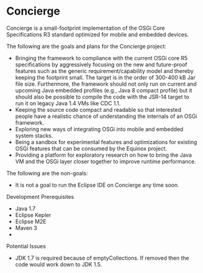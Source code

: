 Concierge
=========

Concierge is a small-footprint implementation of the OSGi Core Specifications R3 standard optimized for mobile and embedded devices.

The following are the goals and plans for the Concierge project:

+ Bringing the framework to compliance with the current OSGi core R5 specifications by aggressively focusing on the new and future-proof features such as the generic requirement/capability model and thereby keeping the footprint small. The target is in the order of 300-400 kB Jar file size. Furthermore, the framework should not only run on current and upcoming Java embedded profiles (e.g., Java 8 compact profile) but it should also be possible to compile the code with the JSR-14 target to run it on legacy Java 1.4 VMs like CDC 1.1.
+ Keeping the source code compact and readable so that interested people have a realistic chance of understanding the internals of an OSGi framework.
+ Exploring new ways of integrating OSGi into mobile and embedded system stacks.
+ Being a sandbox for experimental features and optimizations for existing OSGi features that can be consumed by the Equinox project.
+ Providing a platform for exploratory research on how to bring the Java VM and the OSGi layer closer together to improve runtime performance.

The following are the non-goals:

+ It is not a goal to run the Eclipse IDE on Concierge any time soon.

Development Prerequisites

+ Java 1.7
+ Eclipse Kepler
+ Eclipse M2E
+ Maven 3
+ 

Potential Issues

+ JDK 1.7 is required because of emptyCollections. If removed then the code would work down to JDK 1.5.

